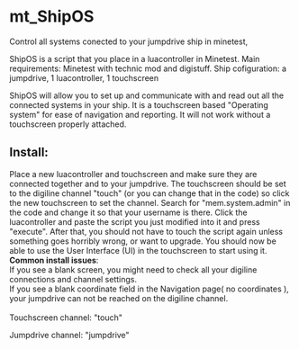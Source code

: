# mt_ShipOS
Control all systems conected to your jumpdrive ship in minetest, 

ShipOS is a script that you place in a luacontroller in Minetest.
Main requirements: Minetest with technic mod and digistuff.
Ship cofiguration: a jumpdrive, 1 luacontroller, 1 touchscreen

ShipOS will allow you to set up and communicate with and read out all the connected systems in your ship.
It is a touchscreen based "Operating system" for ease of navigation and reporting. It will not work without a touchscreen properly attached.

## Install:
Place a new luacontroller and touchscreen and make sure they are connected together and to your jumpdrive.
The touchscreen should be set to the digiline channel "touch" (or you can change that in the code) so click the new touchscreen to set the channel.
Search for "mem.system.admin" in the code and change it so that your username is there. Click the luacontroller and paste the script you just modified into it and press "execute".
After that, you  should not have to touch the script again unless something goes horribly wrong, or want to upgrade.
You should now be able to use the User Interface (UI) in the touchscreen to start using it. <br>
<b>Common install issues</b>: <br>
If you see a blank screen, you might need to check all your digiline connections and channel settings.<br>
If you see a blank coordinate field in the Navigation page( no coordinates ), your jumpdrive can not be reached on the digiline channel.<br>
<br>
Touchscreen channel: "touch"

Jumpdrive channel: "jumpdrive"
